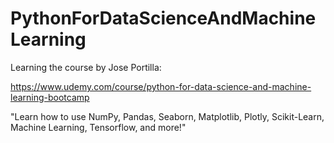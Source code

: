 # PythonForDataScienceAndMachineLearning

Learning the course by Jose Portilla:

https://www.udemy.com/course/python-for-data-science-and-machine-learning-bootcamp

"Learn how to use NumPy, Pandas, Seaborn, Matplotlib, Plotly, Scikit-Learn, Machine Learning, Tensorflow, and more!"